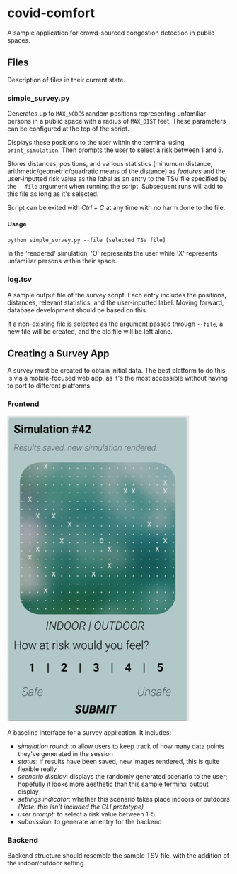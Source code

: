 # covid-comfort
A sample application for crowd-sourced congestion detection in public spaces.

## Files

Description of files in their current state.

### simple_survey.py

Generates up to `MAX_NODES` random positions representing unfamiliar persons in a public space with a radius of `MAX_DIST` feet. These parameters can be configured at the top of the script.

Displays these positions to the user within the terminal using `print_simulation`. Then prompts the user to select a risk between 1 and 5.

Stores distances, positions, and various statistics (minumum distance, arithmetic/geometric/quadratic means of the distance) as _features_ and the user-inputted risk value as the _label_ as an entry to the TSV file specified by the `--file` argument when running the script. Subsequent runs will add to this file as long as it's selected.

Script can be exited with _Ctrl + C_ at any time with no harm done to the file.

#### Usage
`python simple_survey.py --file [selected TSV file]`

In the 'rendered' simulation, 'O' represents the user while 'X' represents unfamiliar persons within their space.

### log.tsv

A sample output file of the survey script. Each entry includes the positions, distances, relevant statistics, and the user-inputted label. Moving forward, database development should be based on this.

If a non-existing file is selected as the argument passed through `--file`, a new file will be created, and the old file will be left alone.

## Creating a Survey App

A survey must be created to obtain initial data. The best platform to do this is via a mobile-focused web app, as it's the most accessible without having to port to different platforms.

### Frontend
![Sample Mobile Web Application Interface](/sample_ui.png)

A baseline interface for a survey application. It includes:
* *simulation round*: to allow users to keep track of how many data points they've generated in the session
* *status*: if results have been saved, new images rendered, this is quite flexible really
* *scenario display*: displays the randomly generated scenario to the user; hopefully it looks more aesthetic than this sample terminal output display
* *settings indicator*: whether this scenario takes place indoors or outdoors _(Note: this isn't included the CLI prototype)_
* *user prompt*: to select a risk value between 1-5
* *submission*: to generate an entry for the backend

### Backend
Backend structure should resemble the sample TSV file, with the addition of the indoor/outdoor setting.
